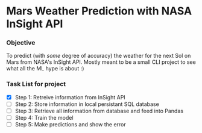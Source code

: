 # Mars Weather Prediction with NASA InSight API

### Objective
To predict (with *some* degree of accuracy) the weather for the next Sol on Mars from NASA's InSight API. Mostly meant to be a small CLI project to see what all the ML hype is about :)

### Task List for project
- [x] Step 1: Retreive information from InSight API
- [ ] Step 2: Store information in local  persistant SQL database
- [ ] Step 3: Retrieve all information from database and feed into Pandas
- [ ] Step 4: Train the model
- [ ] Step 5: Make predictions and show the error